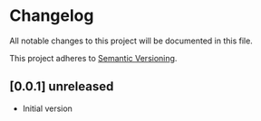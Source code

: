 # Changelog

All notable changes to this project will be documented in this file.

This project adheres to [Semantic Versioning](http://semver.org/).


## [0.0.1] unreleased
 
 * Initial version